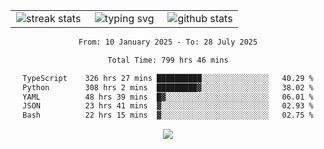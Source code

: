 <div align="center">
  <table style="border: none;" border="0" cellspacing="0" cellpadding="0">
    <tr>
      <td align="center" width="33%">
        <img src="https://github-readme-streak-stats.herokuapp.com/?user=kurtismassey&theme=tokyonight&hide_border=true" alt="streak stats" />
      </td>
      <td align="center" width="33%">
        <img src="https://readme-typing-svg.herokuapp.com/?font=Fira+Code&weight=600&size=15&duration=4000&pause=1000&color=00FF00&center=true&vCenter=true&random=false&width=150&lines=Hey%2C+I%27m+Kurtis!" alt="typing svg" />
      </td>
      <td align="center" width="33%">
        <img src="https://github-readme-stats.vercel.app/api?username=kurtismassey&show_icons=true&theme=tokyonight&hide_title=true" alt="github stats" />
      </td>
    </tr>
  </table>
</div>
<div align="center">

<!--START_SECTION:waka-->

```txt
From: 10 January 2025 - To: 28 July 2025

Total Time: 799 hrs 46 mins

TypeScript    326 hrs 27 mins ██████████░░░░░░░░░░░░░░░   40.29 %
Python        308 hrs 2 mins  █████████▓░░░░░░░░░░░░░░░   38.02 %
YAML          48 hrs 39 mins  █▓░░░░░░░░░░░░░░░░░░░░░░░   06.01 %
JSON          23 hrs 41 mins  ▓░░░░░░░░░░░░░░░░░░░░░░░░   02.93 %
Bash          22 hrs 15 mins  ▓░░░░░░░░░░░░░░░░░░░░░░░░   02.75 %
```

<!--END_SECTION:waka-->

  <img src="https://github-readme-activity-graph.vercel.app/graph?username=kurtismassey&theme=tokyo-night&hide_border=true&custom_title=Contribution%20Graph" />

</div>